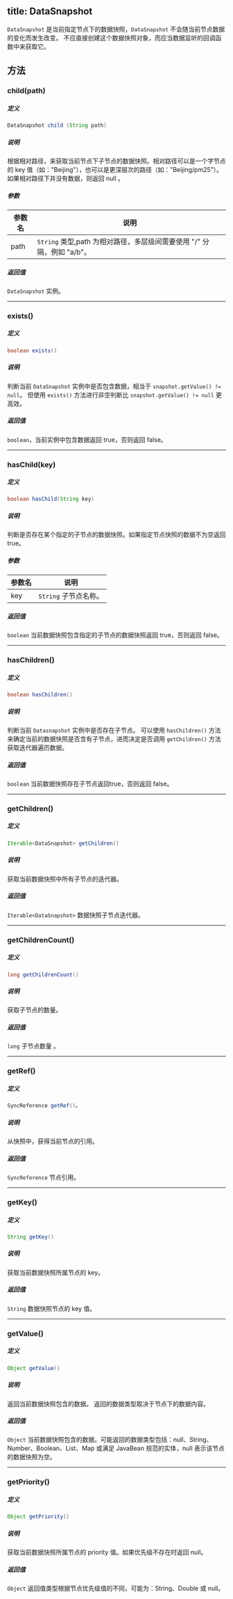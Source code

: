 title:  DataSnapshot
---
`DataSnapshot` 是当前指定节点下的数据快照，`DataSnapshot` 不会随当前节点数据的变化而发生改变。
不应直接创建这个数据快照对象，而应当数据监听的回调函数中来获取它。
## 方法

### child(path)
##### 定义

```java
DataSnapshot child (String path)
```

##### 说明

根据相对路径，来获取当前节点下子节点的数据快照。相对路径可以是一个字节点的 key 值（如："Beijing"），也可以是更深层次的路径（如："Beijing/pm25"）。
如果相对路径下并没有数据，则返回 null 。

##### 参数


参数名 | 说明
--- | ---
path | `String` 类型,path 为相对路径，多层级间需要使用 "/" 分隔，例如 "a/b"。

##### 返回值

`DataSnapshot` 实例。
</br>

---

### exists()

##### 定义

```java
boolean exists()
```

##### 说明

判断当前 `DataSnapshot` 实例中是否包含数据，相当于 `snapshot.getValue() != null`。
但使用 `exists()` 方法进行非空判断比 `snapshot.getValue() != null` 更高效。

##### 返回值

`boolean`，当前实例中包含数据返回 true，否则返回 false。
</br>

---
### hasChild(key)
##### 定义

```java
boolean hasChild(String key)
```

##### 说明

判断是否存在某个指定的子节点的数据快照。如果指定节点快照的数据不为空返回 true。

##### 参数


参数名 | 说明
--- | ---
key | `String` 子节点名称。

##### 返回值

`boolean` 当前数据快照包含指定的子节点的数据快照返回 true，否则返回 false。
</br>

---
### hasChildren()
##### 定义

```java
boolean hasChildren()
```

##### 说明
判断当前 `Datasnapshot` 实例中是否存在子节点。
可以使用 `hasChildren()` 方法来确定当前的数据快照是否含有子节点，进而决定是否调用 `getChildren()` 方法获取迭代器遍历数据。

##### 返回值

`boolean` 当前数据快照存在子节点返回true，否则返回 false。
</br>

---

### getChildren()
##### 定义

```java
Iterable<DataSnapshot> getChildren()
```

##### 说明

获取当前数据快照中所有子节点的迭代器。

##### 返回值

`Iterable<DataSnapshot>` 数据快照子节点迭代器。
</br>

---
### getChildrenCount()
##### 定义

```java
long getChildrenCount()
```

##### 说明

获取子节点的数量。

##### 返回值

`long` 子节点数量 。
</br>

---

### getRef()
##### 定义

```java
SyncReference getRef()。
```

##### 说明

从快照中，获得当前节点的引用。

##### 返回值

`SyncReference` 节点引用。
</br>

---
### getKey()
##### 定义

```java
String getKey()
```

##### 说明

获取当前数据快照所属节点的 key。

##### 返回值

`String` 数据快照节点的 key 值。
</br>

---

### getValue()
##### 定义

```java
Object getValue()
```

##### 说明

返回当前数据快照包含的数据。
返回的数据类型取决于节点下的数据内容。

##### 返回值

`Object` 当前数据快照包含的数据。可能返回的数据类型包括：null、String、Number、Boolean、List、Map 或满足 JavaBean 规范的实体，null 表示该节点的数据快照为空。
</br>

---

### getPriority()
##### 定义

```java
Object getPriority()
```

##### 说明

获取当前数据快照所属节点的 priority 值。如果优先级不存在时返回 null。

##### 返回值

`Object` 返回值类型根据节点优先级值的不同，可能为：String、Double 或 null。
</br>



